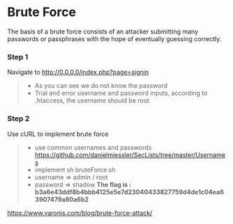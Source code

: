 # Brute Force
The basis of a brute force consists of an attacker submitting many passwords or passphrases with the hope of eventually guessing correctly.

### Step 1
Navigate to http://0.0.0.0/index.php?page=signin
> * As you can see we do not know the password
> * Trial and error username and password inputs, according to .htaccess, the username should be root

### Step 2
Use cURL to implement brute force
> * use common usernames and passwords https://github.com/danielmiessler/SecLists/tree/master/Usernames
> * implement sh bruteForce.sh
> * username => admin / root
> * password => shadow
**The flag is : b3a6e43ddf8b4bbb4125e5e7d23040433827759d4de1c04ea63907479a80a6b2**

https://www.varonis.com/blog/brute-force-attack/


